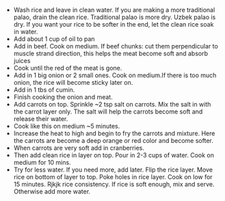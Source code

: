 - Wash rice and leave in clean water. If you are making a more traditional palao, drain the clean rice. Traditional palao is more dry. Uzbek palao is dry. If you want your rice to be softer in the end, let the clean rice soak in water.
- Add about 1 cup of oil to pan
- Add in beef. Cook on medium. If beef chunks: cut them perpendicular to muscle strand direction, this helps the meat become soft and absorb juices
- Cook until the red of the meat is gone.
- Add in 1 big onion or 2 small ones. Cook on medium.If there is too much onion, the rice will become sticky later on.
- Add in 1 tbs of cumin.
- Finish cooking the onion and meat.
- Add carrots on top. Sprinkle ~2 tsp salt on carrots. Mix the salt in with the carrot layer only.
The salt will help the carrots become soft and release their water.
- Cook like this on medium ~5 minutes.
- Increase the heat to high and begin to fry the carrots and mixture. Here the carrots are become a deep orange or red color and become softer.
- When carrots are very soft add in cranberries.
- Then add clean rice in layer on top. Pour in 2-3 cups of water. Cook on medium for 10 mins.
- Try for less water. If you need more, add later.
 Flip the rice layer. Move rice on bottom of layer to top. Poke holes in rice layer. Cook on low for 15 minutes.
 Rjkjk rice consistency. If rice is soft enough, mix and serve. Otherwise add more water.

